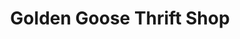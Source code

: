 ---
title: "Golden Goose Thrift Shop"
url: /catalina/golden-goose-thrift-shop/
shop: variety store
---